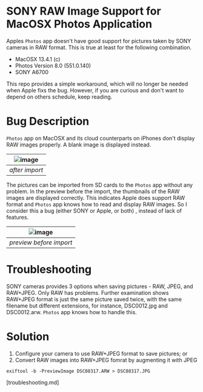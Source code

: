 # SONY RAW Image Support for MacOSX Photos Application
Apples `Photos` app doesn't have good support for pictures taken by SONY cameras in RAW format. This is true at least for the following combination. 

* MacOSX 13.4.1 (c) 
* Photos Version 8.0 (551.0.140)
* SONY A6700

This repo provides a simple workaround, which will no longer be needed when Apple fixs the bug. However, if you are curious and don't want to depend on others schedule, keep reading.

# Bug Description
`Photos` app on MacOSX and its cloud counterparts on iPhones don't display RAW images properly. A blank image is displayed instead. 

| ![image](https://github.com/lqu/macsonyraw/assets/432856/482fa5d2-c373-41b9-b1db-67d7c90a644c) |
|:--:| 
| *after import* |


The pictures can be imported from SD cards to the `Photos` app without any problem. In the preview before the import, the thumbnails of the RAW images are displayed correctly. This indicates Apple does support RAW format and `Photos` app knows how to read and display RAW images. So I consider this a bug (either SONY or Apple, or both) , instead of lack of features. 

| ![image](https://github.com/lqu/macsonyraw/assets/432856/0ed6ec07-c6a1-48d1-bdfa-f3e2562fdaf4) |
|:--:| 
| *preview before import* |


# Troubleshooting
SONY cameras provides 3 options when saving pictures - RAW, JPEG, and RAW+JPEG. Only RAW has problems. Further examination shows RAW+JPEG format is just the same picture saved twice, with the same filename but different extensions, for instance, DSC0012.jpg and DSC0012.arw. `Photos` app knows how to handle this.


# Solution
1. Configure your camera to use RAW+JPEG format to save pictures; or
2. Convert RAW images into RAW+JPEG fomrat by augmenting it with JPEG

```
exiftool -b -PreviewImage DSC08317.ARW > DSC08317.JPG 
```
[troubleshooting.md]
